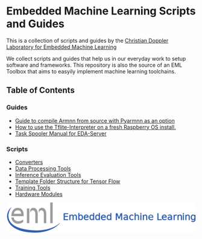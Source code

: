 
# Embedded Machine Learning Scripts and Guides

This is a collection of scripts and guides by the <a href="https://embedded-machine-learning.github.io/webpage/">Christian Doppler Laboratory for Embedded Machine Learning</a>

We collect scripts and guides that help us in our everyday work to setup software and frameworks. This repository is also the source of an EML Toolbox that aims to easyily implement machine learning toolchains.

## Table of Contents

### Guides

* [ Guide to compile Armnn from source with Pyarmnn as an option](./guides/compile_armnn.md)
* [ How to use the Tflite-Interpreter on a fresh Raspberry OS install.](./guides/setup_tflite.md)
* [ Task Spooler Manual for EDA-Server](./guides/task_spooler_manual.md)


### Scripts
* [ Converters](./scripts/conversion/README.md)
* [ Data Processing Tools](./scripts/data_preparation/README.md)
* [ Inference Evaluation Tools](./scripts/inference_evaluation/README.md)
* [ Template Folder Structure for Tensor Flow](./scripts/template_workspace/README.md)
* [ Training Tools](./scripts/training/README.md)
* [ Hardware Modules](./scripts/hardwaremodules/)

<div align="center">
  <img src="./_img/eml_logo_and_text.png", width="500">
</div>
